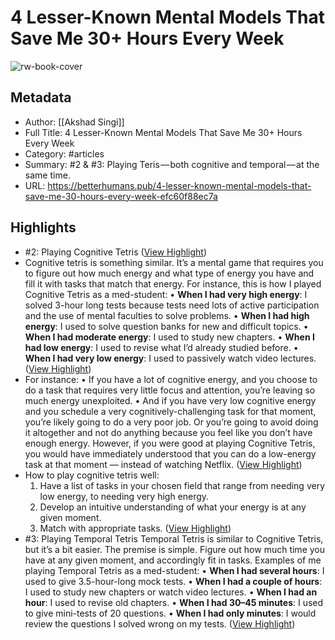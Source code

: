 # 4 Lesser-Known Mental Models That Save Me 30+ Hours Every Week

![rw-book-cover](https://miro.medium.com/v2/resize:fit:1200/1*c5v42D7TphOBlco5e55s1A.jpeg)

## Metadata
- Author: [[Akshad Singi]]
- Full Title: 4 Lesser-Known Mental Models That Save Me 30+ Hours Every Week
- Category: #articles
- Summary: #2 & #3: Playing Teris — both cognitive and temporal — at the same time.
- URL: https://betterhumans.pub/4-lesser-known-mental-models-that-save-me-30-hours-every-week-efc60f88ec7a

## Highlights
- #2: Playing Cognitive Tetris ([View Highlight](https://read.readwise.io/read/01h8qhzygd5tfh4nhe3xadwr8s))
- Cognitive tetris is something similar.
  It’s a mental game that requires you to figure out how much energy and what type of energy you have and fill it with tasks that match that energy.
  For instance, this is how I played Cognitive Tetris as a med-student:
  • **When I had very high energy**: I solved 3-hour long tests because tests need lots of active participation and the use of mental faculties to solve problems.
  • **When I had high energy**: I used to solve question banks for new and difficult topics.
  • **When I had moderate energy**: I used to study new chapters.
  • **When I had low energy**: I used to revise what I’d already studied before.
  • **When I had very low energy**: I used to passively watch video lectures. ([View Highlight](https://read.readwise.io/read/01h8qj0b9vbbakyx1vk2tt6efb))
- For instance:
  • If you have a lot of cognitive energy, and you choose to do a task that requires very little focus and attention, you’re leaving so much energy unexploited.
  • And if you have very low cognitive energy and you schedule a very cognitively-challenging task for that moment, you’re likely going to do a very poor job. Or you’re going to avoid doing it altogether and not do anything because you feel like you don’t have enough energy. However, if you were good at playing Cognitive Tetris, you would have immediately understood that you can do a low-energy task at that moment — instead of watching Netflix. ([View Highlight](https://read.readwise.io/read/01h8qj0hjz9bkarwnpnvy1wns2))
- How to play cognitive tetris well:
  1. Have a list of tasks in your chosen field that range from needing very low energy, to needing very high energy.
  2. Develop an intuitive understanding of what your energy is at any given moment.
  3. Match with appropriate tasks. ([View Highlight](https://read.readwise.io/read/01h8qj15ryy67ejq0fzn751bfq))
- #3: Playing Temporal Tetris
  Temporal Tetris is similar to Cognitive Tetris, but it’s a bit easier. The premise is simple. Figure out how much time you have at any given moment, and accordingly fit in tasks.
  Examples of me playing Temporal Tetris as a med-student:
  • **When I had several hours**: I used to give 3.5-hour-long mock tests.
  • **When I had a couple of hours**: I used to study new chapters or watch video lectures.
  • **When I had an hour**: I used to revise old chapters.
  • **When I had 30–45 minutes**: I used to give mini-tests of 20 questions.
  • **When I had only minutes**: I would review the questions I solved wrong on my tests. ([View Highlight](https://read.readwise.io/read/01h8qj66dfs2djdpkak86knkbg))

